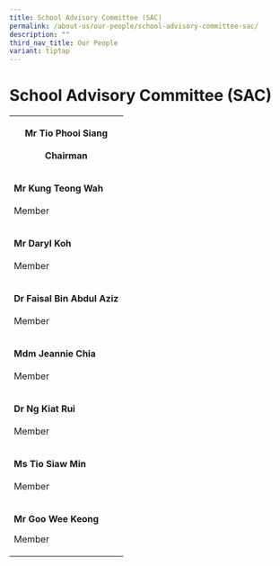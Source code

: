 ```yaml
---
title: School Advisory Committee (SAC)
permalink: /about-us/our-people/school-advisory-committee-sac/
description: ""
third_nav_title: Our People
variant: tiptap
---
```

<h1>School Advisory Committee (SAC)</h1>
<table style="minWidth: 25px">
<colgroup>
<col>
</colgroup>
<tbody>
<tr>
<th rowspan="1" colspan="1">
<p><strong>Mr Tio Phooi Siang</strong>
<br>
<br>Chairman</p>
</th>
</tr>
<tr>
<td rowspan="1" colspan="1">
<p><strong>Mr Kung Teong Wah</strong>
<br>
<br>Member</p>
</td>
</tr>
<tr>
<td rowspan="1" colspan="1">
<p><strong>Mr Daryl Koh</strong>
<br>
<br>Member</p>
</td>
</tr>
<tr>
<td rowspan="1" colspan="1">
<p><strong>Dr Faisal Bin Abdul Aziz</strong>
<br>
<br>Member</p>
</td>
</tr>
<tr>
<td rowspan="1" colspan="1">
<p><strong>Mdm Jeannie Chia</strong>
<br>
<br>Member</p>
</td>
</tr>
<tr>
<td rowspan="1" colspan="1">
<p><strong>Dr Ng Kiat Rui</strong>
<br>
<br>Member</p>
</td>
</tr>
<tr>
<td rowspan="1" colspan="1">
<p><strong>Ms Tio Siaw Min</strong>
<br>
<br>Member</p>
</td>
</tr>
<tr>
<td rowspan="1" colspan="1">
<p><strong>Mr Goo Wee Keong</strong>
</p>
<p></p>
<p>Member</p>
</td>
</tr>
</tbody>
</table>
<p></p>